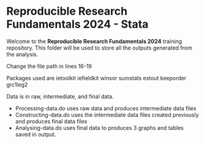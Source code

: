 # Reproducible Research Fundamentals 2024 - Stata

Welcome to the **Reproducible Research Fundamentals 2024** training repository. 
This folder will be used to store all the outputs generated from the analysis.

Change the file path in lines 16-19

Packages used are ietoolkit iefieldkit winsor sumstats estout keeporder grc1leg2

Data is in raw, intermediate, and final data.
- Processing-data.do uses raw data and produces intermediate data files
- Constructing-data.do uses the intermediate data files created previously and produces final data files
- Analysing-data.do uses final data to produces 3 graphs and tables saved in output.